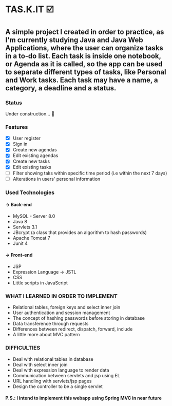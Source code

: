 # TAS.K.IT :ballot_box_with_check:
## A simple project I created in order to practice, as I'm currently studying Java and Java Web Applications, where the user can organize tasks in a to-do list. Each task is inside one notebook, or Agenda as it is called, so the app can be used to separate different types of tasks, like Personal and Work tasks. Each task may have a name, a category, a deadline and a status.

### Status
Under construction... :hammer:

### Features
- [x] User register
- [x] Sign in
- [x] Create new agendas
- [x] Edit existing agendas
- [x] Create new tasks 
- [x] Edit existing tasks
- [ ] Filter showing taks within specific time period (i.e within the next 7 days)
- [ ] Alterations in users' personal information

### Used Technologies
#### -> Back-end
- MySQL - Server 8.0
- Java 8
- Servlets 3.1
- JBcrypt (a class that provides an algorithm to hash passwords)
- Apache Tomcat 7
- Junit 4

#### -> Front-end
- JSP
- Expression Language → JSTL
- CSS
- Little scripts in JavaScript

### WHAT I LEARNED IN ORDER TO IMPLEMENT

- Relational tables, foreign keys and select inner join
- User authentication and session management
- The concept of hashing passwords before storing in database
- Data transference through requests
- Differences between redirect, dispatch, forward, include
- A little more about MVC pattern

### DIFFICULTIES

- Deal with relational tables in database
- Deal with select inner join
- Deal with expression language to render data
- Communication between servlets and jsp using EL 
- URL handling with servlets/jsp pages
- Design the controller to be a single servlet

#### P.S.: I intend to implement this webapp using Spring MVC in near future



